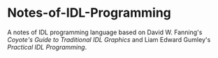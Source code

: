 # Notes-of-IDL-Programming
A notes of IDL programming language based on David W. Fanning's *Coyote's Guide to Traditional IDL Graphics* and Liam Edward Gumley's *Practical IDL Programming*.
